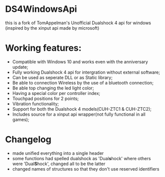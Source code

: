 # DS4WindowsApi
this is a fork of TomAppelman's 
Unofficial Dualshock 4 api for windows
(inspired by the xinput api made by microsoft)

# Working features:
- Compatible with Windows 10 and works even with the anniversary update;
- Fully working Dualshock 4 api for intergration without external software;
- Can be used as seperate DLL or as Static library;
- Be able to connection Wireless by the use of a bluetooth connection;
- Be able top changing the led light color;
- Having a special color per controller index;
- Touchpad positions for 2 points;
- Vibration functionality;
- Support for both the Dualshock 4 models(CUH-ZTC1 & CUH-ZTC2);
- Includes source for a xinput api wrapper(not fully functional in all games);

# Changelog
* made unified everything into a single header
* some functions had spelled dualshock as 'Dual**s**hock' where others were 'Dual**S**hock',
  changed all to be the latter
* changed names of structures so that they don't use reserved identifiers
